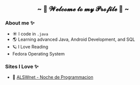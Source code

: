 <h2 align="center">~ 🌟 𝓦𝓮𝓵𝓬𝓸𝓶𝓮 𝓽𝓸 𝓶𝔂 𝓟𝓻𝓸𝓯𝓲𝓵𝓮 🌟 ~</h2>

<h3>About me ✨</h3>

- ☀️ I code in `.java` 
- 🌎 Learning advanced Java, Android Development, and SQL
- 🪐 I Love Reading
- Fedora Operating System

<h3>Sites I Love ✨</h3>

- 🥀 <a href="https://nocheprogramacion.com/links">ALSWnet - Noche de Programmacion</a>
